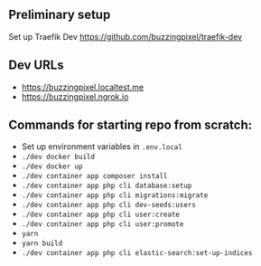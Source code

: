 ## Preliminary setup

Set up Traefik Dev https://github.com/buzzingpixel/traefik-dev

## Dev URLs

- https://buzzingpixel.localtest.me
- https://buzzingpixel.ngrok.io

## Commands for starting repo from scratch:

- Set up environment variables in `.env.local`
- `./dev docker build`
- `./dev docker up`
- `./dev container app composer install`
- `./dev container app php cli database:setup`
- `./dev container app php cli migrations:migrate`
- `./dev container app php cli dev-seeds:users`
- `./dev container app php cli user:create`
- `./dev container app php cli user:promote`
- `yarn`
- `yarn build`
- `./dev container app php cli elastic-search:set-up-indices`

